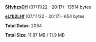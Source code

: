 [**SHvhzxCH**](/data/SHvhzxCH.txt) (07/11/22 - 20:17)- 13514 bytes

[**eLfb2LHf**](/data/eLfb2LHf.txt) (07/11/22 - 20:17)- 654 bytes

**Total Datas**: 2064

**Total Size**: 11.87 MB / 11.9 MB